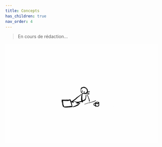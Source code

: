 ```yaml
---
title: Concepts
has_children: true
nav_order: 4
---
```


> En cours de rédaction...

![SynApps](../assets/under-progress.gif)
